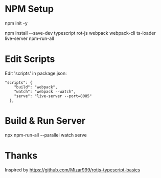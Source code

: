 # NPM Setup

npm init -y

npm install --save-dev typescript rot-js webpack webpack-cli ts-loader live-server npm-run-all

# Edit Scripts

Edit 'scripts' in package.json:

```
"scripts": {
    "build": "webpack",
    "watch": "webpack --watch",
    "serve": "live-server --port=8085"
  },
```

# Build & Run Server

npx npm-run-all --parallel watch serve

# Thanks

Inspired by https://github.com/Mizar999/rotjs-typescript-basics
